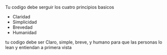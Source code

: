 
Tu codigo debe serguir los cuatro principios basicos

- Claridad
- Simplicidad 
- Brevedad
- Humanidad

tu codigo debe ser Claro, simple, breve, y humano para que 
las personas lo lean y entiendan a primera vista
